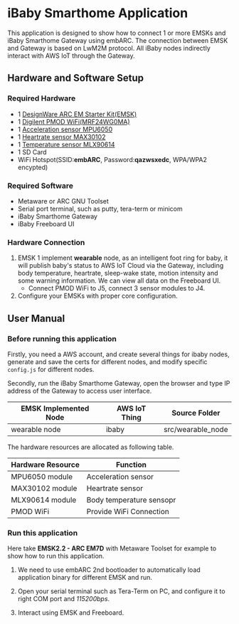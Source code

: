 # iBaby Smarthome Application
This application is designed to show how to connect 1 or more EMSKs and iBaby Smarthome Gateway using embARC. The connection between EMSK and Gateway is based on LwM2M protocol. All iBaby nodes indirectly interact with AWS IoT through the Gateway.

## Hardware and Software Setup
### Required Hardware
- 1 [DesignWare ARC EM Starter Kit(EMSK)](https://www.synopsys.com/dw/ipdir.php?ds=arc_em_starter_kit)
- 1 [Digilent PMOD WiFi(MRF24WG0MA)](http://store.digilentinc.com/pmodwifi-wifi-interface-802-11g/)
- 1 [Acceleration sensor MPU6050](http://store.digilentinc.com/pmod-tmp2-temperature-sensor/)
- 1 [Heartrate sensor MAX30102](http://store.digilentinc.com/pmod-tmp2-temperature-sensor/)
- 1 [Temperature sensor MLX90614](http://store.digilentinc.com/pmod-tmp2-temperature-sensor/)
- 1 SD Card
- WiFi Hotspot(SSID:**embARC**, Password:**qazwsxedc**, WPA/WPA2 encypted)

### Required Software
- Metaware or ARC GNU Toolset
- Serial port terminal, such as putty, tera-term or minicom
- iBaby Smarthome Gateway
- iBaby Freeboard UI

### Hardware Connection
1. EMSK 1 implement **wearable** node, as an intelligent foot ring for baby, it will publish baby's status to AWS IoT Cloud via the Gateway, including body temperature, heartrate, sleep-wake state, motion intensity and some warning information. We can view all data on the Freeboard UI.
   - Connect PMOD WiFi to J5, connect 3 sensor modules to J4.
2. Configure your EMSKs with proper core configuration.

## User Manual
### Before running this application
Firstly, you need a AWS account, and create several things for ibaby nodes, generate and save the certs for different nodes, and modify specific `config.js` for different nodes.

Secondly, run the iBaby Smarthome Gateway, open the browser and type IP address of the Gateway to access user interface.

|  EMSK Implemented Node   |    AWS IoT Thing      |     Source Folder      |
| ------------------------ | --------------------- | ---------------------- |
|      wearable node       |        ibaby          |   src/wearable_node    |

The hardware resources are allocated as following table.

|  Hardware Resource  |            Function                                           |
| ------------------- | ------------------------------------------------------------- |
|  MPU6050 module     | Acceleration sensor                                           |
|  MAX30102 module    | Heartrate sensor                                              |
|  MLX90614 module    | Body temperature sensopr                                      |
|  PMOD WiFi          | Provide WiFi Connection                                       |

### Run this application
Here take **EMSK2.2 - ARC EM7D** with Metaware Toolset for example to show how to run this application.

1. We need to use embARC 2nd bootloader to automatically load application binary for different EMSK and run.

2. Open your serial terminal such as Tera-Term on PC, and configure it to right COM port and *115200bps*.

3. Interact using EMSK and Freeboard.
